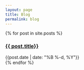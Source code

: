 ```yaml
---
layout: page
title: Blog
permalink: blog
---
```


<div>
  {% for post in site.posts %}
    <div class="py-1">
      <h3><a href="{{ post.url }}">{{ post.title}}</a></h3>
      <div class="text-sm text-gray-400">{{post.date | date: "%B %-d, %Y"}}</div>
    </div>
  {% endfor %}
</div>

